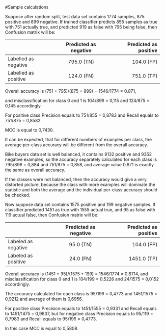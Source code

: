 #Sample calculations

Suppose after random split, test data set contains 1774 samples, 875 positive and 899 negative. 
If trained classifier predicts 855 samples as true with 751 actually true, and predicted 919 as false with 795 being false, then Confusion matrix will be:

|			         |Predicted as negative	|Predicted as positive|
| ------------------ |:------------:| ----------------:|
|Labelled as negative| 	795.0  	(TN)|		104.0  (FP)|
|Labelled as positive|	124.0  	(FN)|		751.0  (TP)|


Overall accuracy is (751 + 795)/(875 + 899) = 1546/1774 = 0.871, 

and misclassification for class 0 and 1 is 104/899 = 0,115 and 124/875 = 0,145 accordingly. 

For positive class Precision equals to 751/855 = 0,8783 and Recall equals to 751/875 = 0,8582. 

MCC is equal to 0,7430.

It can be expected, that for different numbers of examples per class, the average per-class accuracy will be different from the overall accuracy. 

Bike buyers data set is well balanced, it contains 9132 positive and 9352 negative examples, so the accuracy separately calculated for each class is 795/899 = 0,884 and 751/875 = 0,858, and average value 0,871 is exactly the same as overall accuracy.

If the classes were not balanced, then the accuracy would give a very distorted picture, because the class with more examples will dominate the statistic and both the average and the individual per-class accuracy should be checked. 

Now suppose data set contains 1575 positive and 199 negative samples. 
If classifier predicted 1451 as true with 1555 actual true, and 95 as false with 119 actual false, then Confusion matrix will be:

|			         |Predicted as negative	|Predicted as positive|
| ------------------ |:------------:| ----------------:|
|Labeled as negative |	95.0  (TN)  |		104.0  (FP)|
|Labeled as positive |	24.0  (FN)  |	    1451.0 (TP)|

Overall accuracy is (1451 + 95)/(1575 + 199) = 1546/1774 = 0.8714, 
and misclassification for class 0 and 1 is 104/199 = 0,5226 and 24/1575 = 0,0152 accordingly. 

The accuracy calculated for each class is 95/199 = 0,4773 and 1451/1575 = 0,9212 and average of them is 0,6956. 

For positive class Precision equals to 1451/1555 = 0,9331 and Recall equals to 1451/1475 = 0,9837, 
but for negative class Precision equals to 95/119 = 0,7983 and Recall equals to 95/199 = 0,4773. 

In this case MCC is equal to 0,5808.
